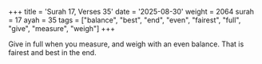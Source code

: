 +++
title = 'Surah 17, Verses 35'
date = '2025-08-30'
weight = 2064
surah = 17
ayah = 35
tags = ["balance", "best", "end", "even", "fairest", "full", "give", "measure", "weigh"]
+++

Give in full when you measure, and weigh with an even balance. That is fairest and best in the end.